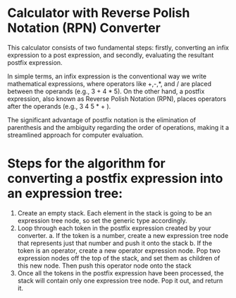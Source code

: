 # Calculator with Reverse Polish Notation (RPN) Converter
This calculator consists of two fundamental steps: firstly, converting an infix expression to a post expression, and secondly, evaluating the resultant postfix expression.

In simple terms, an infix expression is the conventional way we write mathematical expressions, where operators like +,-,*, and / are placed between the operands (e.g., 3 + 4 * 5). 
On the other hand, a postfix expression, also known as Reverse Polish Notation (RPN), places operators after the operands (e.g., 3 4 5 * + ). 

The significant advantage of postfix notation is the elimination of parenthesis and the ambiguity regarding the order of operations, making it a streamlined approach for computer evaluation.

# Steps for the algorithm for converting a postfix expression into an expression tree:
1. Create an empty stack. Each element in the stack is going to be an expression tree node, so set the generic type accordingly.
2. Loop through each token in the postfix expression created by your converter.
a. If the token is a number, create a new expression tree node that represents just that number and push it onto the stack
b. If the token is an operator, create a new operator expression node. Pop two expression nodes off the top of the stack, and set them as children of this new node. Then push this operator node onto the stack
3. Once all the tokens in the postfix expression have been processed, the stack will contain only one expression tree node. Pop it out, and return it.

